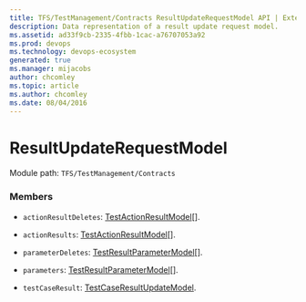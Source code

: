 ```yaml
---
title: TFS/TestManagement/Contracts ResultUpdateRequestModel API | Extensions for Azure DevOps Services
description: Data representation of a result update request model.
ms.assetid: ad33f9cb-2335-4fbb-1cac-a76707053a92
ms.prod: devops
ms.technology: devops-ecosystem
generated: true
ms.manager: mijacobs
author: chcomley
ms.topic: article
ms.author: chcomley
ms.date: 08/04/2016
---
```


# ResultUpdateRequestModel

Module path: `TFS/TestManagement/Contracts`


### Members

* `actionResultDeletes`: [TestActionResultModel](../../../TFS/TestManagement/Contracts/TestActionResultModel.md)[]. 

* `actionResults`: [TestActionResultModel](../../../TFS/TestManagement/Contracts/TestActionResultModel.md)[]. 

* `parameterDeletes`: [TestResultParameterModel](../../../TFS/TestManagement/Contracts/TestResultParameterModel.md)[]. 

* `parameters`: [TestResultParameterModel](../../../TFS/TestManagement/Contracts/TestResultParameterModel.md)[]. 

* `testCaseResult`: [TestCaseResultUpdateModel](../../../TFS/TestManagement/Contracts/TestCaseResultUpdateModel.md). 

